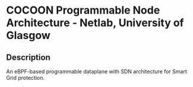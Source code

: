 # COCOON Programmable Node Architecture - Netlab, University of Glasgow

## Description
An eBPF-based programmable dataplane with SDN architecture for Smart Grid protection.


